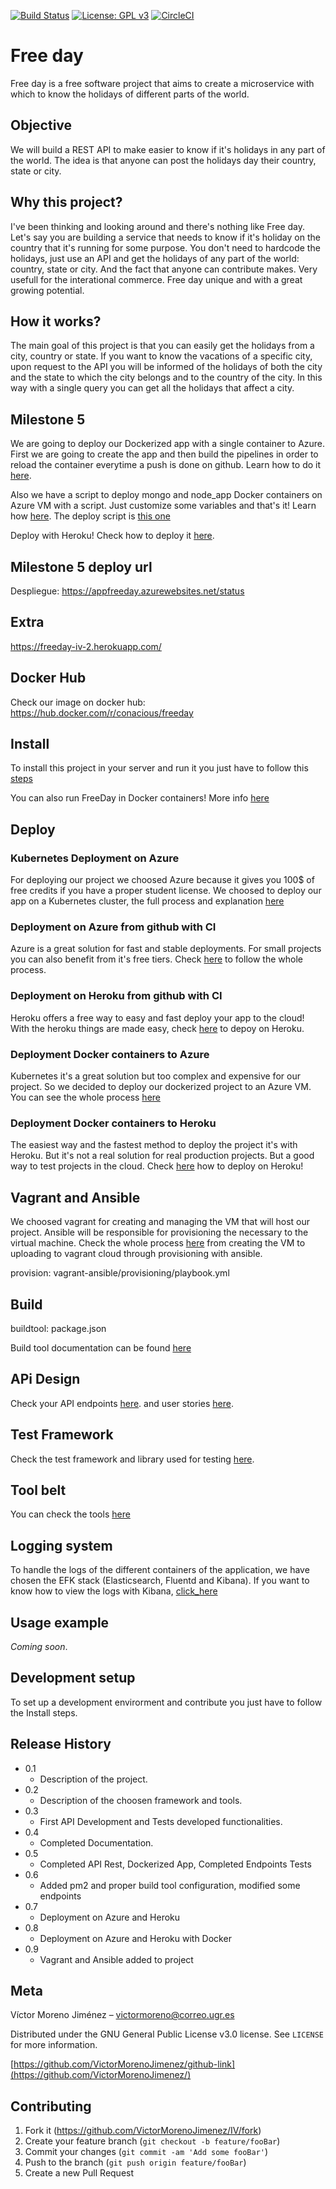 [![Build Status](https://travis-ci.org/VictorMorenoJimenez/IV.svg?branch=master)](https://travis-ci.org/VictorMorenoJimenez/IV)
[![License: GPL v3](https://img.shields.io/badge/License-GPLv3-blue.svg)](https://www.gnu.org/licenses/gpl-3.0)
[![CircleCI](https://circleci.com/gh/VictorMorenoJimenez/IV.svg?style=svg)](https://circleci.com/gh/VictorMorenoJimenez/IV)


# Free day
Free day is a free software project that aims to create a microservice with which to know the holidays of different parts of the world.

## Objective
We will build a REST API to make easier to know if it's holidays in any part of the world.
The idea is that anyone can post the holidays day their country, state or city.

## Why this project?
I've been thinking and looking around and there's nothing like Free day. Let's say you are building a service that needs to know
if it's holiday on the country that it's running for some purpose. You don't need to hardcode the holidays, just use an API and get the holidays
of any part of the world: country, state or city. And the fact that anyone can contribute makes. Very usefull for the interational commerce.
Free day unique and with a great growing potential.

## How it works?
The main goal of this project is that you can easily get the holidays from a city, country or state. If you want to know the vacations of a specific city, upon request to the API you will be informed of the holidays of both the city and the state to which the city belongs and to the country of the city. In this way with a single query you can get all the holidays that affect a city.

## Milestone 5 

We are going to deploy our Dockerized app with a single container to Azure. First we are going to create the app and then build the pipelines in order to reload the container everytime a push is done on github. Learn how to do it [here](https://github.com/VictorMorenoJimenez/IV/blob/master/docs/dockerciazure.md).

Also we have a script to deploy mongo and node_app Docker containers on Azure VM with a script. Just customize some variables and that's it! Learn how [here](https://github.com/VictorMorenoJimenez/IV/blob/master/docs/azureVMdeploy.md). The deploy script is [this one](https://github.com/VictorMorenoJimenez/IV/blob/master/docs/azureVMdeploy.md)

Deploy with Heroku! Check how to deploy it [here](https://github.com/VictorMorenoJimenez/IV/blob/master/deployDockerFull.sh).

## Milestone 5 deploy url

Despliegue: https://appfreeday.azurewebsites.net/status

## Extra

https://freeday-iv-2.herokuapp.com/

## Docker Hub
Check our image on docker hub:
https://hub.docker.com/r/conacious/freeday

## Install

To install this project in your server and run it you just have to follow this [steps](https://github.com/VictorMorenoJimenez/IV/blob/master/docs/install.md)

You can also run FreeDay in Docker containers!
More info [here](https://github.com/VictorMorenoJimenez/IV/blob/master/docs/docker.md)

## Deploy
### Kubernetes Deployment on Azure
For deploying our project we choosed Azure because it gives you 100$ of free credits if you have a proper student license. We choosed to deploy our app on a Kubernetes cluster, the full process and explanation [here](https://github.com/VictorMorenoJimenez/IV/blob/master/docs/kubernetes.md)

### Deployment on Azure from github with CI
Azure is a great solution for fast and stable deployments. For small projects you can also benefit from it's free tiers. Check [here](https://github.com/VictorMorenoJimenez/IV/blob/master/docs/azureCI.md) to follow the whole process.

### Deployment on Heroku from github with CI
Heroku offers a free way to easy and fast deploy your app to the cloud! With the heroku things are made easy, check [here](https://github.com/VictorMorenoJimenez/IV/blob/master/docs/herokuCI.md) to depoy on Heroku.


### Deployment Docker containers to Azure
Kubernetes it's a great solution but too complex and expensive for our project. So we decided to deploy our dockerized project to an Azure VM. You can see the whole process [here](https://github.com/VictorMorenoJimenez/IV/blob/master/docs/azureVMdeploy.md)

### Deployment Docker containers to Heroku
The easiest way and the fastest method to deploy the project it's with Heroku.
But it's not a real solution for real production projects. But a good way to test projects in the cloud. Check [here](https://github.com/VictorMorenoJimenez/IV/blob/master/docs/herokudeploy.md) how to deploy on Heroku!

## Vagrant and Ansible
We choosed vagrant for creating and managing the VM that will host our project. Ansible will be responsible for provisioning the necessary to the virtual machine. Check the whole process [here](https://github.com/VictorMorenoJimenez/IV/blob/master/docs/vagrant-ansible.md) from creating the VM to uploading to vagrant cloud through provisioning with ansible.

provision: vagrant-ansible/provisioning/playbook.yml

## Build 
buildtool: package.json

Build tool documentation can be found [here](https://github.com/VictorMorenoJimenez/IV/blob/master/docs/dependencies.md)

## APi Design
Check your API endpoints [here](https://github.com/VictorMorenoJimenez/IV/blob/master/docs/apidesign.md). and user stories [here](https://github.com/VictorMorenoJimenez/IV/blob/master/docs/userstories.md).

## Test Framework
Check the test framework and library used for testing [here](https://github.com/VictorMorenoJimenez/IV/blob/master/docs/testools.md).

## Tool belt
You can check the tools [here](https://github.com/VictorMorenoJimenez/IV/blob/master/docs/toolbelt.md)

## Logging system
To handle the logs of the different containers of the application, we have chosen the EFK stack (Elasticsearch, Fluentd and Kibana). If you want to know how to view the logs with Kibana, [click_here](https://github.com/VictorMorenoJimenez/IV/blob/master/docs/kibana.md)


## Usage example
*Coming soon*.

## Development setup
To set up a development envirorment and contribute you just have to follow the Install steps.

## Release History

* 0.1
    * Description of the project. 
* 0.2
    * Description of the choosen framework and tools.
* 0.3
    * First API Development and Tests developed functionalities.
* 0.4
    * Completed Documentation.
* 0.5
    * Completed API Rest, Dockerized App, Completed Endpoints Tests
* 0.6
    * Added pm2 and proper build tool configuration, modified some endpoints 
* 0.7
    * Deployment on Azure and Heroku    
* 0.8
    * Deployment on Azure and Heroku with Docker   
* 0.9
    * Vagrant and Ansible added to project   

## Meta

Víctor Moreno Jiménez – victormoreno@correo.ugr.es

Distributed under the GNU General Public License v3.0 license. See ``LICENSE`` for more information.

[https://github.com/VictorMorenoJimenez/github-link](https://github.com/VictorMorenoJimenez/)

## Contributing

1. Fork it (<https://github.com/VictorMorenoJimenez/IV/fork>)
2. Create your feature branch (`git checkout -b feature/fooBar`)
3. Commit your changes (`git commit -am 'Add some fooBar'`)
4. Push to the branch (`git push origin feature/fooBar`)
5. Create a new Pull Request

